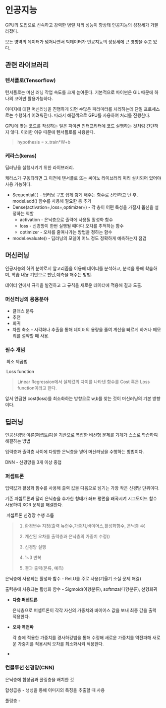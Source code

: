 #  **인공지능**

GPU의 도입으로 신속하고 강력한 병렬 처리 성능이 향상돼 인공지능의 성장세가 가팔라졌다.

모든 영역의 데이터가 넘쳐나면서 빅데이터가 인공지능의 성장세에 큰 영향을 주고 있다.

## **관련 라이브러리**

### **텐서플로(Tensorflow)**

턴서플로는 머신 러닝 작업 속도를 크게 높여준다. 기본적으로 파이썬은 GIL 때문에 하나의 코어만 활용가능하다. 

 이미지에 대한 머신러닝을 진행하게 되면 수많은 파라미터를 처리하는데 단일 프로세스로는 수행하기 어려워진다.  따라서 해결책으로 GPU를 사용하여 처리를 진행한다.

GPU에 맞는 코드를 작성하는 일은 파이썬 인터프리터에 코드 실행하는 것처럼 간단하지 않다. 이러한 이유 때문에 텐서플로를 사용한다.

> hypothesis = x_train*W+b

### **케라스(keras)**

딥러닝을 실행시키기 위한 라이브러리.

케라스가 구동되려면 그 이전에 텐서플로 또는 씨아노 라이브러리 미리 설치되어 있어야 사용 가능하다.

* Sequential( ) - 딥러닝 구조 쉽게 쌓게 해주는 함수로 선언하고 난 후, model.add() 함수를 사용해 필요한 층 추가
* Dense(activation=,loss=,optimizer=) - 각 층이 어떤 특성을 가질지 옵션을 설정하는 역할
  * activation -  은닉층으로 출력에 사용될 활성화 함수
  * loss -  신경망이 한번 실행될 때마다 오차를 추적하는 함수
  * optimizer -  오차를 줄여나가는 방법을 정하는 함수
* model.evaluate() - 딥러닝의 모델이 어느 정도 정확하게 예측하는지 점검

## **머신러닝**

인공지능의 하위 분야로서 알고리즘을 이용해 데이터를 분석하고, 분석을 통해 학습하며, 학습 내용 기반으로 판단,예측을 해주는 방법.

데이터 안에서 규칙을 발견하고 그 규칙을 새로운 데이터에 적용해 결과 도출.

### 머신러닝의 응용분야

* 클래스 분류
* 추천
* 회귀
* 차원 축소 - 시각화나 추출을 통해 데이터의 용량을 줄여 계산을 빠르게 하거나 메모리를 절약할 때 사용.

### 필수 개념

​	최소 제곱법

> 

​	Loss function

> Linear Regression에서 실제값의 차이를 나타낸 함수를 Cost 혹은 Loss function이라고 한다.

앞서 언급한 cost(loss)를 최소화하는 방향으로 w,b를 찾는 것이 머신러닝의 기본 방향이다.

## 딥러닝



인공신경망 이론(퍼셉트론)을 기반으로 복잡한 비선형 문제를 기계가 스스로 학습하여 해결하는 방법

입력층과 출력층 사이에 다양한 은닉층을 넣어 머신러닝을 수행하는 방법이다.

DNN - 신경망을 3개 이상 중첩

### **퍼셉트론**

입력값과 활성화 함수를 사용해 출력 값을 다음으로 넘기는 가장 작은 신경망 단위이다.

기존 퍼셉트론과 달리 은닉층을 추가한 형태가 좌표 평면을 왜곡시켜 시그모이드 함수 사용하여 XOR 문제를 해결한다.

​	퍼셉트론 신경망 수행 흐름

> 1. 환경변수 지정(출력 뉴런수,가중치,바이어스,활성화함수, 은닉층 수) 
>
> 2. 계산된 오차를 출력층과 은닉층의 가중치 수정()
> 3. 신경망 실행
> 4. 1~3 반복
> 5. 결과 출력(분류, 예측)

은닉층에 사용되는 활성화 함수 - ReLU를 주로 사용(기울기 소실 문제 해결)

출력층에 사용되는 활성화 함수 - Sigmoid(이항분류), softmza(다항분류), 선형회귀

* **다층 퍼셉트론**

  은닉층으로 퍼셉트론이 각각 자신의 가중치와 바이어스 값을 보내 최종 값을 출력 적용한다.

* **오차 역전파**

  각 층에 적용한 가중치를 경사하강법을 통해 수정해 새로운 가중치를 역전파해 새로운 가중치를 적용시켜 오차를 최소화시켜 적용한다.

* 

### **컨볼루션 신경망(CNN)**

 은닉층에 합성곱과 풀링층을 배치한 것

합성곱층 - 생성을 통해 이미지의 특징을 추출할 때 사용

풀링층 - 